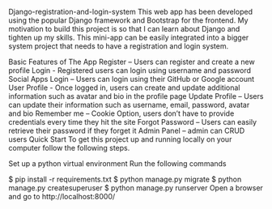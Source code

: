 Django-registration-and-login-system
This web app has been developed using the popular Django framework and Bootstrap for the frontend. My motivation to build this project is so that I can learn about Django and tighten up my skills. This mini-app can be easily integrated into a bigger system project that needs to have a registration and login system.

Basic Features of The App
Register – Users can register and create a new profile
Login - Registered users can login using username and password
Social Apps Login – Users can login using their GitHub or Google account
User Profile - Once logged in, users can create and update additional information such as avatar and bio in the profile page
Update Profile – Users can update their information such as username, email, password, avatar and bio
Remember me – Cookie Option, users don’t have to provide credentials every time they hit the site
Forgot Password – Users can easily retrieve their password if they forget it
Admin Panel – admin can CRUD users
Quick Start
To get this project up and running locally on your computer follow the following steps.

Set up a python virtual environment
Run the following commands

$ pip install -r requirements.txt
$ python manage.py migrate
$ python manage.py createsuperuser
$ python manage.py runserver
Open a browser and go to http://localhost:8000/
